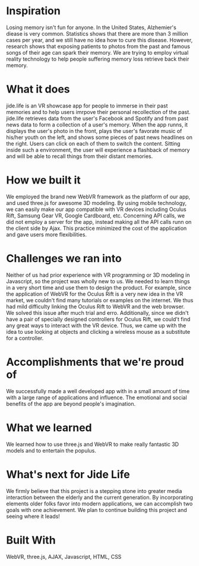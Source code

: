 # Inspiration

Losing memory isn't fun for anyone. In the United States, Alzhemier's diease is very common. Statistics shows that there are more than 3 million cases per year, and we still have no idea how to cure this disease. However, research shows that exposing patients to photos from the past and famous songs of their age can spark their memory. We are trying to employ virtual reality technology to help people suffering memory loss retrieve back their memory.

# What it does

jide.life is an VR showcase app for people to immerse in their past memories and to help users imrpove their personal recollection of the past. jide.life retrieves data from the user's Facebook and Spotify and from past news data to form a collection of a user's memory. When the app runns, it displays the user's photo in the front, plays the user's favorate music of his/her youth on the left, and shows some pieces of past news headlines on the right. Users can click on each of them to switch the content. Sitting inside such a environment, the user will experience a flashback of memory and will be able to recall things from their distant memories.

# How we built it

We employed the brand new WebVR framework as the platform of our app, and used three.js for awesome 3D modeling. By using mobile technology, we can easily make our app compatible with VR devices including Oculus Rift, Samsung Gear VR, Google Cardboard, etc. Concerning API calls, we did not employ a server for the app, instead making all the API calls runn on the client side by Ajax. This practice minimized the cost of the application and gave users more flexibilities.

# Challenges we ran into

Neither of us had prior experience with VR programming or 3D modeling in Javascript, so the project was wholly new to us. We needed to learn things in a very short time and use them to design the product. For example, since the application of WebVR for the Oculus Rift is a very new idea in the VR market, we couldn't find many tutorials or examples on the internet. We thus had mild difficulty linking the Oculus Rift to WebVR and the web browser. We solved this issue after much trial and erro. Additionally, since we didn't have a pair of specially designed controllers for Oculus Rift, we could't find any great ways to interact with the VR device. Thus, we came up with the idea to use looking at objects and clicking a wireless mouse as a substitute for a controller.

# Accomplishments that we're proud of

We successfully made a well developed app with in a small amount of time with a large range of applications and influence. The emotional and social benefits of the app are beyond people's imagination.

# What we learned

We learned how to use three.js and WebVR to make really fantastic 3D models and to entertain the populus.

# What's next for Jide Life

We firmly believe that this project is a stepping stone into greater media interaction between the elderly and the current generation. By incorporating elements older folks favor into modern applications, we can accomplish two goals with one achievement. We plan to continue building this project and seeing where it leads!

# Built With

WebVR, three.js, AJAX, Javascript, HTML, CSS
